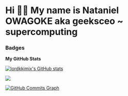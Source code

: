 Hi 👋🏽 My name is Nataniel OWAGOKE aka geeksceo ~ supercomputing
====================================

### Badges

<b>My GitHub Stats</b>

<a href="http://www.github.com/geeksceo"><img src="https://github-readme-stats.vercel.app/api?username=geeksceo&show_icons=true&hide=&count_private=true&title_color=6366f1&text_color=ffffff&icon_color=f97316&bg_color=1c1917&hide_border=true&show_icons=true" alt="lordkkjmix's GitHub stats" /></a>

<a href="http://www.github.com/geeksceo"><img src="https://github-readme-streak-stats.herokuapp.com/?user=geeksceo&stroke=ffffff&background=1c1917&ring=6366f1&fire=6366f1&currStreakNum=ffffff&currStreakLabel=6366f1&sideNums=ffffff&sideLabels=ffffff&dates=ffffff&hide_border=true" /></a>

<a href="http://www.github.com/geeksceo"><img src="https://activity-graph.herokuapp.com/graph?username=geeksceo&bg_color=1c1917&color=ffffff&line=f97316&point=ffffff&area_color=1c1917&area=true&hide_border=true&custom_title=GitHub%20Commits%20Graph" alt="GitHub Commits Graph" /></a>

<!--- <a href="https://github.com/geeksceo" align="left"><img src="https://github-readme-stats.vercel.app/api/top-langs/?username=geeksceo&langs_count=10&title_color=6366f1&text_color=ffffff&icon_color=f97316&bg_color=1c1917&hide_border=true&locale=en&custom_title=Top%20%Languages" alt="Top Languages" /></a>
--->
